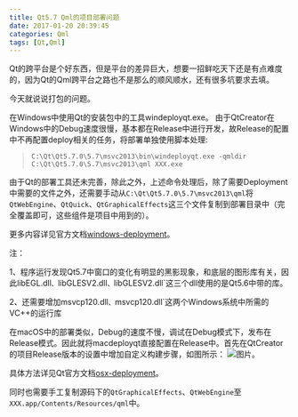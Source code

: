 ```yaml
---
title: Qt5.7 Qml的项目部署问题
date: 2017-01-20 20:39:45
categories: Qml
tags: [Qt,Qml]
---
```

Qt的跨平台是个好东西，但是平台的差异巨大，想要一招鲜吃天下还是有点难度的，因为Qt的Qml跨平台之路也不是那么的顺风顺水，还有很多坑要求去填。

今天就说说打包的问题。
<!--more-->
在Windows中使用Qt的安装包中的工具windeployqt.exe。
由于QtCreator在Windows中的Debug速度很慢，基本都在Release中进行开发，故Release的配置中不再配置deploy相关的任务，将部署单独使用脚本处理:   
> `C:\Qt\Qt5.7.0\5.7\msvc2013\bin\windeployqt.exe -qmldir C:\Qt\Qt5.7.0\5.7\msvc2013\qml XXX.exe`  

由于Qt的部署工具还未完善，除此之外，上述命令处理后，除了需要Deployment中需要的文件之外，还需要手动从`C:\Qt\Qt5.7.0\5.7\msvc2013\qml`将`QtWebEngine`、`QtQuick`、`QtGraphicalEffects`这三个文件复制到部署目录中（完全覆盖即可，这些组件是项目中用到的）。

更多内容详见官方文档[windows-deployment](http://doc.qt.io/qt-5/windows-deployment.html)。 

注：

1、程序运行发现Qt5.7中窗口的变化有明显的黑影现象，和底层的图形库有关，因此libEGL.dll`、`libGLESV2.dll`、`libGLESV2.dll`这三个dll使用的是Qt5.6中带的库。

2、还需要增加msvcp120.dll`、`msvcp120.dll`这两个Windows系统中所需的VC++的运行库

在macOS中的部署类似，Debug的速度不慢，调试在Debug模式下，发布在Release模式。因此就将macdeployqt直接配置在Release中。首先在QtCreator的项目Release版本的设置中增加自定义构建步骤，如图所示：
![图片](/img/201701/1-1.png)。

具体方法详见Qt官方文档[osx-deployment](http://doc.qt.io/qt-5/osx-deployment.html)。

同时也需要手工复制源码下的`QtGraphicalEffects`、`QtWebEngine`至`XXX.app/Contents/Resources/qml`中。